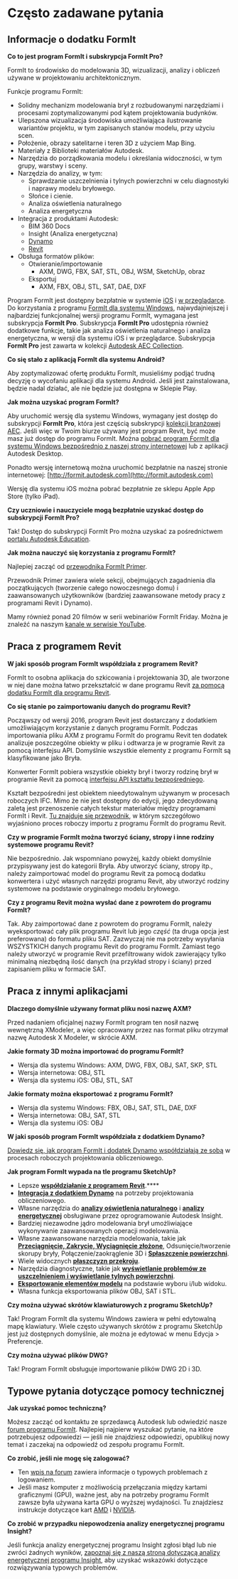 # Często zadawane pytania

## Informacje o dodatku FormIt

**Co to jest program FormIt i subskrypcja FormIt Pro?**

FormIt to środowisko do modelowania 3D, wizualizacji, analizy i obliczeń używane w projektowaniu architektonicznym.

Funkcje programu FormIt:

* Solidny mechanizm modelowania brył z rozbudowanymi narzędziami i procesami zoptymalizowanymi pod kątem projektowania budynków.
* Ulepszona wizualizacja środowiska umożliwiająca ilustrowanie wariantów projektu, w tym zapisanych stanów modelu, przy użyciu scen.
* Położenie, obrazy satelitarne i teren 3D z użyciem Map Bing.
* Materiały z Biblioteki materiałów Autodesk.
* Narzędzia do porządkowania modelu i określania widoczności, w tym grupy, warstwy i sceny.
* Narzędzia do analizy, w tym:
   * Sprawdzanie uszczelnienia i tylnych powierzchni w celu diagnostyki i naprawy modelu bryłowego.
   * Słońce i cienie.
   * Analiza oświetlenia naturalnego
   * Analiza energetyczna
* Integracja z produktami Autodesk:
   * BIM 360 Docs
   * Insight \(Analiza energetyczna\)
   * [Dynamo](https://formit.autodesk.com/page/formit-dynamo)
   * [Revit](https://formit.autodesk.com/page/formit-revit)
* Obsługa formatów plików:
   * Otwieranie/importowanie
      * AXM, DWG, FBX, SAT, STL, OBJ, WSM, SketchUp, obraz
   * Eksportuj
      * AXM, FBX, OBJ, STL, SAT, DAE, DXF

Program FormIt jest dostępny bezpłatnie w systemie [iOS](https://itunes.apple.com/us/app/autodesk-formit-360/id575282599?mt=8) i [w przeglądarce](https://app.formit.autodesk.com/). Do korzystania z programu [FormIt dla systemu Windows](https://formit.autodesk.com/page/download), najwydajniejszej i najbardziej funkcjonalnej wersji programu FormIt, wymagana jest subskrypcja **FormIt Pro**. Subskrypcja **FormIt Pro** udostępnia również dodatkowe funkcje, takie jak analiza oświetlenia naturalnego i analiza energetyczna, w wersji dla systemu iOS i w przeglądarce. Subskrypcja **FormIt Pro** jest zawarta w kolekcji [Autodesk AEC Collection](https://www.autodesk.pl/collections/architecture-engineering-construction/overview).

**Co się stało z aplikacją FormIt dla systemu Android?**

Aby zoptymalizować ofertę produktu FormIt, musieliśmy podjąć trudną decyzję o wycofaniu aplikacji dla systemu Android. Jeśli jest zainstalowana, będzie nadal działać, ale nie będzie już dostępna w Sklepie Play.

**Jak można uzyskać program FormIt?**

Aby uruchomić wersję dla systemu Windows, wymagany jest dostęp do subskrypcji **FormIt Pro**, która jest częścią subskrypcji [kolekcji branżowej AEC](https://www.autodesk.pl/collections/architecture-engineering-construction/overview). Jeśli więc w Twoim biurze używany jest program Revit, być może masz już dostęp do programu FormIt. Można [pobrać program FormIt dla systemu Windows bezpośrednio z naszej strony internetowej](https://formit.autodesk.com/page/download) lub z aplikacji Autodesk Desktop.

Ponadto wersję internetową można uruchomić bezpłatnie na naszej stronie internetowej: [http://formit.autodesk.com](http://formit.autodesk.com)

Wersję dla systemu iOS można pobrać bezpłatnie ze sklepu Apple App Store \(tylko iPad\).

**Czy uczniowie i nauczyciele mogą bezpłatnie uzyskać dostęp do subskrypcji FormIt Pro?**

Tak! Dostęp do subskrypcji FormIt Pro można uzyskać za pośrednictwem [portalu Autodesk Education](https://www.autodesk.com/education/free-software/formit-pro).

**Jak można nauczyć się korzystania z programu FormIt?**

Najlepiej zacząć od [przewodnika FormIt Primer](https://windows.help.formit.autodesk.com/Building-the-Farnsworth-House/Building-the-Farnsworth-House.html).

Przewodnik Primer zawiera wiele sekcji, obejmujących zagadnienia dla początkujących \(tworzenie całego nowoczesnego domu\) i zaawansowanych użytkowników \(bardziej zaawansowane metody pracy z programami Revit i Dynamo\).

Mamy również ponad 20 filmów w serii webinariów FormIt Friday. Można je znaleźć na naszym [kanale w serwisie YouTube](https://www.youtube.com/playlist?list=PLqumTDi1CVHM7rCHJs83Yb2FyadmuQsiH).

## Praca z programem Revit

**W jaki sposób program FormIt współdziała z programem Revit?**

FormIt to osobna aplikacja do szkicowania i projektowania 3D, ale tworzone w niej dane można łatwo przekształcić w dane programu Revit [za pomocą dodatku FormIt dla programu Revit](https://formit.autodesk.com/page/formit-revit).

**Co się stanie po zaimportowaniu danych do programu Revit?**

Począwszy od wersji 2016, program Revit jest dostarczany z dodatkiem umożliwiającym korzystanie z danych programu FormIt. Podczas importowania pliku AXM z programu FormIt do programu Revit ten dodatek analizuje poszczególne obiekty w pliku i odtwarza je w programie Revit za pomocą interfejsu API. Domyślnie wszystkie elementy z programu FormIt są klasyfikowane jako Bryła.

Konwerter FormIt pobiera wszystkie obiekty brył i tworzy rodzinę brył w programie Revit za pomocą [interfejsu API kształtu bezpośredniego](https://knowledge.autodesk.com/search-result/caas/CloudHelp/cloudhelp/2016/PLK/Revit-API/files/GUID-DF7B9D4A-5A8A-4E39-8721-B7782CBD7730-htm.html).

Kształt bezpośredni jest obiektem nieedytowalnym używanym w procesach roboczych IFC. Mimo że nie jest dostępny do edycji, jego zdecydowaną zaletą jest przenoszenie całych tekstur materiałów między programami FormIt i Revit. [Tu znajduje się przewodnik](https://windows.help.formit.autodesk.com/Building-the-Farnsworth-House/Revit-Interop.html), w którym szczegółowo wyjaśniono proces roboczy importu z programu FormIt do programu Revit.

**Czy w programie FormIt można tworzyć ściany, stropy i inne rodziny systemowe programu Revit?**

Nie bezpośrednio. Jak wspomniano powyżej, każdy obiekt domyślnie przypisywany jest do kategorii Bryła. Aby utworzyć ściany, stropy itp., należy zaimportować model do programu Revit za pomocą dodatku konwertera i użyć własnych narzędzi programu Revit, aby utworzyć rodziny systemowe na podstawie oryginalnego modelu bryłowego.

**Czy z programu Revit można wysłać dane z powrotem do programu FormIt?**

Tak. Aby zaimportować dane z powrotem do programu FormIt, należy wyeksportować cały plik programu Revit lub jego _część_ (ta druga opcja jest preferowana) do formatu pliku SAT. Zazwyczaj nie ma potrzeby wysyłania WSZYSTKICH danych programu Revit do programu FormIt. Zamiast tego należy utworzyć w programie Revit przefiltrowany widok zawierający tylko minimalną niezbędną ilość danych \(na przykład stropy i ściany\) przed zapisaniem pliku w formacie SAT.

## Praca z innymi aplikacjami

**Dlaczego domyślnie używany format pliku nosi nazwę AXM?**

Przed nadaniem oficjalnej nazwy FormIt program ten nosił nazwę wewnętrzną XModeler, a więc opracowany przez nas format pliku otrzymał nazwę Autodesk X Modeler, w skrócie AXM.

**Jakie formaty 3D można importować do programu FormIt?**

* Wersja dla systemu Windows: AXM, DWG, FBX, OBJ, SAT, SKP, STL
* Wersja internetowa: OBJ, STL
* Wersja dla systemu iOS: OBJ, STL, SAT

**Jakie formaty można eksportować z programu FormIt?**

* Wersja dla systemu Windows: FBX, OBJ, SAT, STL, DAE, DXF
* Wersja internetowa: OBJ, SAT, STL
* Wersja dla systemu iOS: OBJ

**W jaki sposób program FormIt współdziała z dodatkiem Dynamo?**

[Dowiedz się, jak program FormIt i dodatek Dynamo współdziałają ze sobą](https://formit.autodesk.com/page/formit-dynamo) w procesach roboczych projektowania obliczeniowego.

**Jak program FormIt wypada na tle programu SketchUp?**

* Lepsze [**współdziałanie z programem Revit**](../tool-library/revit.md).****
* [**Integracja z dodatkiem Dynamo**](../tool-library/dynamo.md) na potrzeby projektowania obliczeniowego.
* Własne narzędzia do [**analizy oświetlenia naturalnego**](../tool-library/solar-analysis.md) i [**analizy energetycznej**](../tool-library/energy-analysis.md) obsługiwane przez oprogramowanie Autodesk Insight.
* Bardziej niezawodne jądro modelowania brył umożliwiające wykonywanie zaawansowanych operacji modelowania.
* Własne zaawansowane narzędzia modelowania, takie jak [**Przeciągnięcie, Zakrycie, Wyciągnięcie złożone**](../tool-library/cover-sweep-loft.md), Odsunięcie/tworzenie skorupy bryły, Połączenie/zaokrąglenie 3D i [**Spłaszczenie powierzchni**](../tool-library/flatten-face.md).
* Wiele widocznych [**płaszczyzn przekroju**](../tool-library/section-planes.md).
* Narzędzia diagnostyczne, takie jak [**wyświetlanie problemów ze uszczelnieniem i wyświetlanie tylnych powierzchni**](../tool-library/visual-styles.md).
* [**Eksportowanie elementów modelu**](../tool-library/export-data.md) na podstawie wyboru i/lub widoku.
* Własna funkcja eksportowania plików OBJ, SAT i STL.

**Czy można używać skrótów klawiaturowych z programu SketchUp?**

Tak! Program FormIt dla systemu Windows zawiera w pełni edytowalną mapę klawiatury. Wiele często używanych skrótów z programu SketchUp jest już dostępnych domyślnie, ale można je edytować w menu Edycja &gt; Preferencje.

**Czy można używać plików DWG?**

Tak! Program FormIt obsługuje importowanie plików DWG 2D i 3D.

## Typowe pytania dotyczące pomocy technicznej

**Jak uzyskać pomoc techniczną?**

Możesz zacząć od kontaktu ze sprzedawcą Autodesk lub odwiedzić nasze [forum programu FormIt](https://forums.autodesk.com/t5/formit-forum/bd-p/142?profile.language=en). Najlepiej najpierw wyszukać pytanie, na które potrzebujesz odpowiedzi — jeśli nie znajdziesz odpowiedzi, opublikuj nowy temat i zaczekaj na odpowiedź od zespołu programu FormIt.

**Co zrobić, jeśli nie mogę się zalogować?**

* Ten [wpis na forum](https://forums.autodesk.com/t5/formit-forum/having-trouble-logging-into-formit-for-windows-try-these-steps/td-p/7179572?profile.language=en) zawiera informacje o typowych problemach z logowaniem.
* Jeśli masz komputer z możliwością przełączania między kartami graficznymi \(GPU\), ważne jest, aby na potrzeby programu FormIt zawsze była używana karta GPU o wyższej wydajności. Tu znajdziesz instrukcje dotyczące kart [AMD](https://community.amd.com/docs/DOC-1581#jive_content_id_Assigning_Applications_to_GPUs) i [NVIDIA](http://nvidia.custhelp.com/app/answers/detail/a_id/2615/kw/manage%203d%20settings/related/1).

**Co zrobić w przypadku niepowodzenia analizy energetycznej programu Insight?**

Jeśli funkcja analizy energetycznej programu Insight zgłosi błąd lub nie zwróci żadnych wyników, [zapoznaj się z naszą stroną dotyczącą analizy energetycznej programu Insight](https://formit.autodesk.com/page/formit-insight), aby uzyskać wskazówki dotyczące rozwiązywania typowych problemów.

